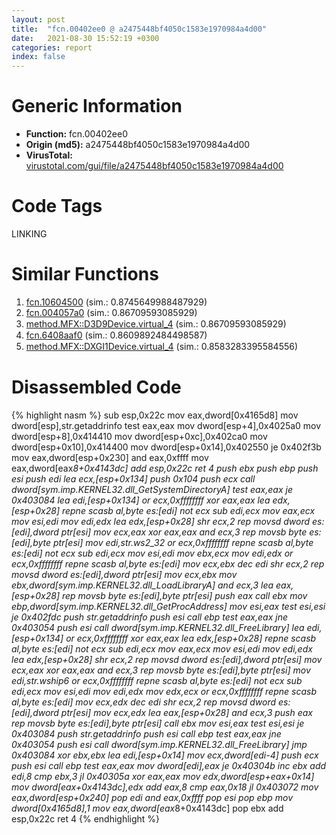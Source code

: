 ```yaml
---
layout: post
title:  "fcn.00402ee0 @ a2475448bf4050c1583e1970984a4d00"
date:   2021-08-30 15:52:19 +0300
categories: report
index: false
---
```


# Generic Information
- **Function:** fcn.00402ee0
- **Origin (md5):** a2475448bf4050c1583e1970984a4d00
- **VirusTotal:** [virustotal.com/gui/file/a2475448bf4050c1583e1970984a4d00][virustotal_ref]

# Code Tags
<span class="tag" id="LINKING">LINKING</span>


# Similar Functions

1. [fcn.10604500][similar_1_ref] (sim.: 0.8745649988487929)
2. [fcn.004057a0][similar_2_ref] (sim.: 0.86709593085929)
3. [method.MFX꞉꞉D3D9Device.virtual\_4][similar_3_ref] (sim.: 0.86709593085929)
4. [fcn.6408aaf0][similar_4_ref] (sim.: 0.8609892484498587)
5. [method.MFX꞉꞉DXGI1Device.virtual\_4][similar_5_ref] (sim.: 0.8583283395584556)


# Disassembled Code

{% highlight nasm %}
sub esp,0x22c
mov eax,dword[0x4165d8]
mov dword[esp],str.getaddrinfo
test eax,eax
mov dword[esp+4],0x4025a0
mov dword[esp+8],0x414410
mov dword[esp+0xc],0x402ca0
mov dword[esp+0x10],0x414400
mov dword[esp+0x14],0x402550
je 0x402f3b
mov eax,dword[esp+0x230]
and eax,0xffff
mov eax,dword[eax*8+0x4143dc]
add esp,0x22c
ret 4
push ebx
push ebp
push esi
push edi
lea ecx,[esp+0x134]
push 0x104
push ecx
call dword[sym.imp.KERNEL32.dll_GetSystemDirectoryA]
test eax,eax
je 0x403084
lea edi,[esp+0x134]
or ecx,0xffffffff
xor eax,eax
lea edx,[esp+0x28]
repne scasb al,byte es:[edi]
not ecx
sub edi,ecx
mov eax,ecx
mov esi,edi
mov edi,edx
lea edx,[esp+0x28]
shr ecx,2
rep movsd dword es:[edi],dword ptr[esi]
mov ecx,eax
xor eax,eax
and ecx,3
rep movsb byte es:[edi],byte ptr[esi]
mov edi,str.ws2_32
or ecx,0xffffffff
repne scasb al,byte es:[edi]
not ecx
sub edi,ecx
mov esi,edi
mov ebx,ecx
mov edi,edx
or ecx,0xffffffff
repne scasb al,byte es:[edi]
mov ecx,ebx
dec edi
shr ecx,2
rep movsd dword es:[edi],dword ptr[esi]
mov ecx,ebx
mov ebx,dword[sym.imp.KERNEL32.dll_LoadLibraryA]
and ecx,3
lea eax,[esp+0x28]
rep movsb byte es:[edi],byte ptr[esi]
push eax
call ebx
mov ebp,dword[sym.imp.KERNEL32.dll_GetProcAddress]
mov esi,eax
test esi,esi
je 0x402fdc
push str.getaddrinfo
push esi
call ebp
test eax,eax
jne 0x403054
push esi
call dword[sym.imp.KERNEL32.dll_FreeLibrary]
lea edi,[esp+0x134]
or ecx,0xffffffff
xor eax,eax
lea edx,[esp+0x28]
repne scasb al,byte es:[edi]
not ecx
sub edi,ecx
mov eax,ecx
mov esi,edi
mov edi,edx
lea edx,[esp+0x28]
shr ecx,2
rep movsd dword es:[edi],dword ptr[esi]
mov ecx,eax
xor eax,eax
and ecx,3
rep movsb byte es:[edi],byte ptr[esi]
mov edi,str.wship6
or ecx,0xffffffff
repne scasb al,byte es:[edi]
not ecx
sub edi,ecx
mov esi,edi
mov edi,edx
mov edx,ecx
or ecx,0xffffffff
repne scasb al,byte es:[edi]
mov ecx,edx
dec edi
shr ecx,2
rep movsd dword es:[edi],dword ptr[esi]
mov ecx,edx
lea eax,[esp+0x28]
and ecx,3
push eax
rep movsb byte es:[edi],byte ptr[esi]
call ebx
mov esi,eax
test esi,esi
je 0x403084
push str.getaddrinfo
push esi
call ebp
test eax,eax
jne 0x403054
push esi
call dword[sym.imp.KERNEL32.dll_FreeLibrary]
jmp 0x403084
xor ebx,ebx
lea edi,[esp+0x14]
mov ecx,dword[edi-4]
push ecx
push esi
call ebp
test eax,eax
mov dword[edi],eax
je 0x40304b
inc ebx
add edi,8
cmp ebx,3
jl 0x40305a
xor eax,eax
mov edx,dword[esp+eax+0x14]
mov dword[eax+0x4143dc],edx
add eax,8
cmp eax,0x18
jl 0x403072
mov eax,dword[esp+0x240]
pop edi
and eax,0xffff
pop esi
pop ebp
mov dword[0x4165d8],1
mov eax,dword[eax*8+0x4143dc]
pop ebx
add esp,0x22c
ret 4
{% endhighlight %}


[similar_1_ref]: /report/fcn.10604500@2585b133c2e70968905cce13b1fc2654
[similar_2_ref]: /report/fcn.004057a0@d59f9c4f445b9f980173dec064f55091
[similar_3_ref]: /report/method.MFX꞉꞉D3D9Device.virtual_4@d59f9c4f445b9f980173dec064f55091
[similar_4_ref]: /report/fcn.6408aaf0@07e4412910bcf0f5969ef64c44eecb2d
[similar_5_ref]: /report/method.MFX꞉꞉DXGI1Device.virtual_4@d59f9c4f445b9f980173dec064f55091
[virustotal_ref]: https://www.virustotal.com/gui/file/a2475448bf4050c1583e1970984a4d00